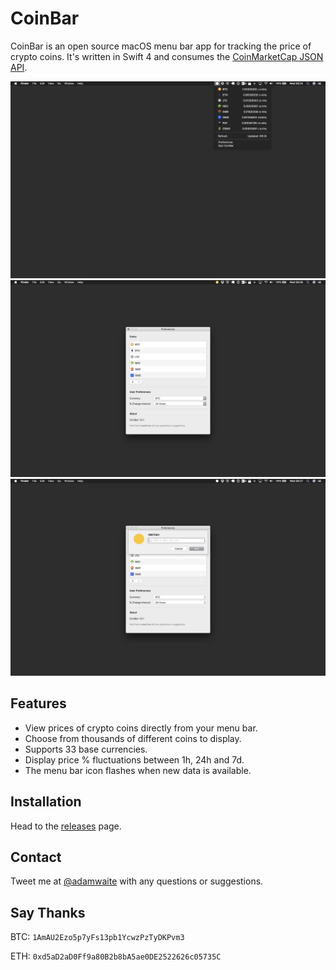 # CoinBar

CoinBar is an open source macOS menu bar app for tracking the price of crypto coins. It's written in Swift 4 and consumes the [CoinMarketCap JSON API](https://coinmarketcap.com/api/).

![screenshot-01](resources/01.png)
![screenshot-02](resources/02.png)
![screenshot-03](resources/03.png)

## Features

- View prices of crypto coins directly from your menu bar.
- Choose from thousands of different coins to display.
- Supports 33 base currencies.
- Display price % fluctuations between 1h, 24h and 7d.
- The menu bar icon flashes when new data is available.

## Installation

Head to the [releases](https://github.com/adamwaite/CoinBar/releases) page.

## Contact

Tweet me at [@adamwaite](https://twitter.com/adamwaite) with any questions or suggestions.

## Say Thanks

BTC: `1AmAU2Ezo5p7yFs13pb1YcwzPzTyDKPvm3`

ETH: `0xd5aD2aD0Ff9a80B2b8bA5ae0DE2522626c05735C`
